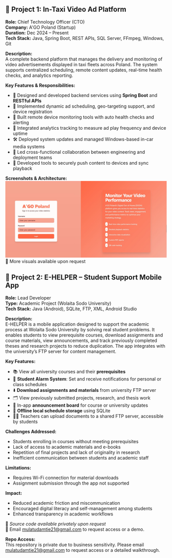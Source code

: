 ## 📌 Project 1: In-Taxi Video Ad Platform  
**Role:** Chief Technology Officer (CTO)  
**Company:** A'GO Poland (Startup)  
**Duration:** Dec 2024 – Present  
**Tech Stack:** Java, Spring Boot, REST APIs, SQL Server, FFmpeg, Windows, Git

**Description:**  
A complete backend platform that manages the delivery and monitoring of video advertisements displayed in taxi fleets across Poland. The system supports centralized scheduling, remote content updates, real-time health checks, and analytics reporting.

**Key Features & Responsibilities:**  
- 🔧 Designed and developed backend services using **Spring Boot** and **RESTful APIs**
- 🎯 Implemented dynamic ad scheduling, geo-targeting support, and device registration
- 📡 Built remote device monitoring tools with auto health checks and alerting
- 🧠 Integrated analytics tracking to measure ad play frequency and device uptime
- 🛠️ Deployed system updates and managed Windows-based in-car media systems
- 🤝 Led cross-functional collaboration between engineering and deployment teams
- 🔐 Developed tools to securely push content to devices and sync playback

**Screenshots & Architecture:**  
![System Diagram](./1.jpeg)
📸 More visuals available upon request

## 📌 Project 2: E-HELPER – Student Support Mobile App  
**Role:** Lead Developer  
**Type:** Academic Project (Wolaita Sodo University)  
**Tech Stack:** Java (Android), SQLite, FTP, XML, Android Studio

**Description:**  
E-HELPER is a mobile application designed to support the academic process at Wolaita Sodo University by solving real student problems. It enables students to view prerequisite courses, download assignments and course materials, view announcements, and track previously completed theses and research projects to reduce duplication. The app integrates with the university’s FTP server for content management.

**Key Features:**  
- 📚 View all university courses and their **prerequisites**  
- 🔔 **Student Alarm System**: Set and receive notifications for personal or class schedules  
- ⬇️ **Download assignments and materials** from university FTP server  
- 🗂 View previously submitted projects, research, and thesis work  
- 📢 In-app **announcement board** for course or university updates  
- 💾 **Offline local schedule storage** using SQLite  
- 👨‍🏫 Teachers can upload documents to a shared FTP server, accessible by students

**Challenges Addressed:**  
- Students enrolling in courses without meeting prerequisites  
- Lack of access to academic materials and e-books  
- Repetition of final projects and lack of originality in research  
- Inefficient communication between students and academic staff

**Limitations:**  
- Requires Wi-Fi connection for material downloads  
- Assignment submission through the app not supported

**Impact:**  
- Reduced academic friction and miscommunication  
- Encouraged digital literacy and self-management among students  
- Enhanced transparency in academic workflows

📂 _Source code available privately upon request_  
📧 Email [mulatudamtie21@gmail.com](mailto:mulatudamtie21@gmail.com) to request access or a demo.


**Repo Access:**  
This repository is private due to business sensitivity. Please email [mulatudamtie21@gmail.com](mailto:mulatudamtie21@gmail.com) to request access or a detailed walkthrough.
